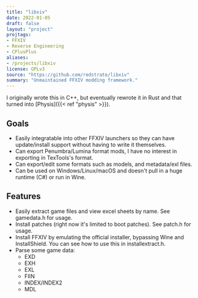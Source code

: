 ```yaml
---
title: "libxiv"
date: 2022-01-05
draft: false
layout: "project"
projtags:
- FFXIV
- Reverse Engineering
- CPlusPlus
aliases:
- /projects/libxiv
license: GPLv3
source: "https://github.com/redstrate/libxiv"
summary: "Unmaintained FFXIV modding framework."
---
```


I originally wrote this in C++, but eventually rewrote it in Rust and that turned into
[Physis]({{< ref "physis" >}}).

## Goals
* Easily integratable into other FFXIV launchers so they can have update/install support without having to write it themselves.
* Can export Penumbra/Lumina format mods, I have no interest in exporting in TexTools's format.
* Can export/edit some formats such as models, and metadata/exl files.
* Can be used on Windows/Linux/macOS and doesn't pull in a huge runtime (C#) or run in Wine.

## Features
* Easily extract game files and view excel sheets by name. See gamedata.h for usage.
* Install patches (right now it's limited to boot patches). See patch.h for usage.
* Install FFXIV by emulating the official installer, bypassing Wine and InstallShield. You can see how to use this in installextract.h.
* Parse some game data:
  * EXD
  * EXH
  * EXL
  * FIIN
  * INDEX/INDEX2
  * MDL

